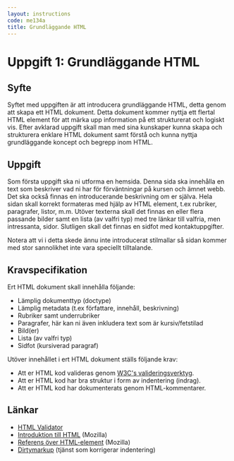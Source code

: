 ```yaml
---
layout: instructions
code: me134a
title: Grundläggande HTML
---
```


# Uppgift 1: Grundläggande HTML

## Syfte

Syftet med uppgiften är att introducera grundläggande HTML, detta genom att skapa ett HTML dokument. Detta dokument kommer nyttja ett flertal HTML element för att märka upp information på ett strukturerat och logiskt vis. Efter avklarad uppgift skall man med sina kunskaper kunna skapa och strukturera enklare HTML dokument samt förstå och kunna nyttja grundläggande koncept och begrepp inom HTML.

## Uppgift

Som första uppgift ska ni utforma en hemsida. Denna sida ska innehålla en text som beskriver vad ni har för förväntningar på kursen och ämnet webb. Det ska också finnas en introducerande beskrivning om er själva. Hela sidan skall korrekt formateras med hjälp av HTML element, t.ex rubriker, paragrafer, listor, m.m. Utöver texterna skall det finnas en eller flera passande bilder samt en lista (av valfri typ) med tre länkar till valfria, men intressanta, sidor. Slutligen skall det finnas en sidfot med kontaktuppgifter.

Notera att vi i detta skede ännu inte introducerat stilmallar så sidan kommer med stor sannolikhet inte vara speciellt tilltalande.

## Kravspecifikation

Ert HTML dokument skall innehålla följande:

* Lämplig dokumenttyp (doctype)
* Lämplig metadata (t.ex författare, innehåll, beskrivning)
* Rubriker samt underrubriker
* Paragrafer, här kan ni även inkludera text som är kursiv/fetstilad
* Bild(er)
* Lista (av valfri typ)
* Sidfot (kursiverad paragraf)

Utöver innehållet i ert HTML dokument ställs följande krav:

* Att er HTML kod valideras genom [W3C's valideringsverktyg][validator].
* Att er HTML kod har bra struktur i form av indentering (indrag).
* Att er HTML kod har dokumenterats genom HTML-kommentarer.

## Länkar

* [HTML Validator][validator]
* [Introduktion till HTML][html intro] (Mozilla)
* [Referens över HTML-element][html ref] (Mozilla)
* [Dirtymarkup][dirtymarkup] (tjänst som korrigerar indentering)

[validator]: http://validator.w3.org
[html intro]: https://developer.mozilla.org/en-US/docs/Web/Guide/HTML/Introduction
[html ref]: https://developer.mozilla.org/en-US/docs/Web/HTML/Element
[dirtymarkup]: http://www.dirtymarkup.com/
